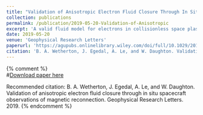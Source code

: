 ```yaml
---
title: "Validation of Anisotropic Electron Fluid Closure Through In Situ Spacecraft Observations of Magnetic Reconnection"
collection: publications
permalink: /publication/2019-05-20-Validation-of-Anisotropic
excerpt: 'A valid fluid model for electrons in collisionless space plasmas is desirable for understanding the structure and evolution of magnetic reconnection geometries. Additionally, such a fluid model would be useful for the simulation of systems too large to be tractable in a fully kinetic model. Using Magnetospheric Multiscale spacecraft observations, we provide direct confirmation of the Lê et al., 2009 (https://doi.org/10.1103/PhysRevLett.102.085001) equations of state for the electron pressure tensor during guide field reconnection and demonstrate how the closure can be applied in efficient numerical simulation, yielding new physical insight to the electron heating problem. Furthermore, we use the Lê et al., 2009 equations of state to predict a scaling of electron heating in the exhaust comparable to the available observational data.'
date: 2019-05-20
venue: 'Geophysical Research Letters'
paperurl: 'https://agupubs.onlinelibrary.wiley.com/doi/full/10.1029/2019GL083119'
citation: 'B. A. Wetherton, J. Egedal, A. Le, and W. Daughton. Validation of anisotropic electron fluid closure through in situ spacecraft observations of magnetic reconnection. Geophysical Research Letters. 2019. '
---
```

{% comment %}    
#[Download paper here](https://agupubs.onlinelibrary.wiley.com/doi/full/10.1029/2019GL083119)

Recommended citation: B. A. Wetherton, J. Egedal, A. Le, and W. Daughton. Validation of anisotropic electron fluid closure through in situ spacecraft observations of magnetic reconnection. Geophysical Research Letters. 2019. 
{% endcomment %}    